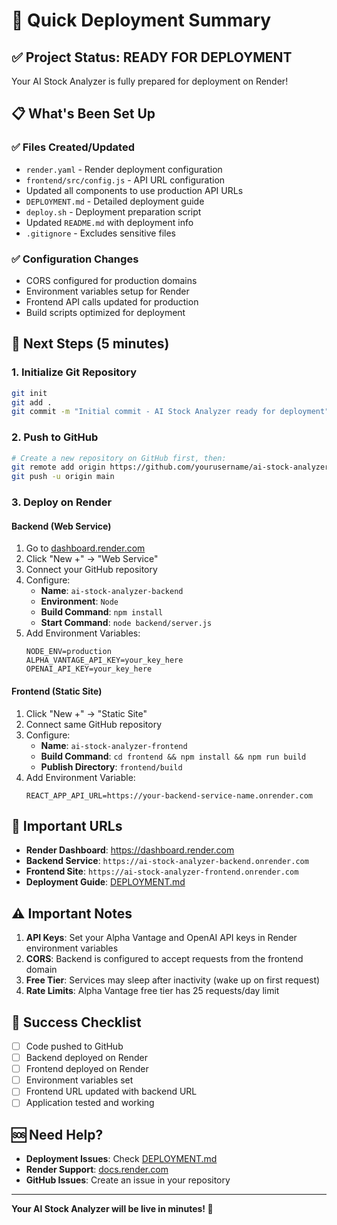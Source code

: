 # 🚀 Quick Deployment Summary

## ✅ Project Status: READY FOR DEPLOYMENT

Your AI Stock Analyzer is fully prepared for deployment on Render!

## 📋 What's Been Set Up

### ✅ Files Created/Updated
- `render.yaml` - Render deployment configuration
- `frontend/src/config.js` - API URL configuration
- Updated all components to use production API URLs
- `DEPLOYMENT.md` - Detailed deployment guide
- `deploy.sh` - Deployment preparation script
- Updated `README.md` with deployment info
- `.gitignore` - Excludes sensitive files

### ✅ Configuration Changes
- CORS configured for production domains
- Environment variables setup for Render
- Frontend API calls updated for production
- Build scripts optimized for deployment

## 🎯 Next Steps (5 minutes)

### 1. Initialize Git Repository
```bash
git init
git add .
git commit -m "Initial commit - AI Stock Analyzer ready for deployment"
```

### 2. Push to GitHub
```bash
# Create a new repository on GitHub first, then:
git remote add origin https://github.com/yourusername/ai-stock-analyzer.git
git push -u origin main
```

### 3. Deploy on Render

#### Backend (Web Service)
1. Go to [dashboard.render.com](https://dashboard.render.com)
2. Click "New +" → "Web Service"
3. Connect your GitHub repository
4. Configure:
   - **Name**: `ai-stock-analyzer-backend`
   - **Environment**: `Node`
   - **Build Command**: `npm install`
   - **Start Command**: `node backend/server.js`
5. Add Environment Variables:
   ```
   NODE_ENV=production
   ALPHA_VANTAGE_API_KEY=your_key_here
   OPENAI_API_KEY=your_key_here
   ```

#### Frontend (Static Site)
1. Click "New +" → "Static Site"
2. Connect same GitHub repository
3. Configure:
   - **Name**: `ai-stock-analyzer-frontend`
   - **Build Command**: `cd frontend && npm install && npm run build`
   - **Publish Directory**: `frontend/build`
4. Add Environment Variable:
   ```
   REACT_APP_API_URL=https://your-backend-service-name.onrender.com
   ```

## 🔗 Important URLs

- **Render Dashboard**: https://dashboard.render.com
- **Backend Service**: `https://ai-stock-analyzer-backend.onrender.com`
- **Frontend Site**: `https://ai-stock-analyzer-frontend.onrender.com`
- **Deployment Guide**: [DEPLOYMENT.md](./DEPLOYMENT.md)

## ⚠️ Important Notes

1. **API Keys**: Set your Alpha Vantage and OpenAI API keys in Render environment variables
2. **CORS**: Backend is configured to accept requests from the frontend domain
3. **Free Tier**: Services may sleep after inactivity (wake up on first request)
4. **Rate Limits**: Alpha Vantage free tier has 25 requests/day limit

## 🎉 Success Checklist

- [ ] Code pushed to GitHub
- [ ] Backend deployed on Render
- [ ] Frontend deployed on Render
- [ ] Environment variables set
- [ ] Frontend URL updated with backend URL
- [ ] Application tested and working

## 🆘 Need Help?

- **Deployment Issues**: Check [DEPLOYMENT.md](./DEPLOYMENT.md#troubleshooting)
- **Render Support**: [docs.render.com](https://docs.render.com)
- **GitHub Issues**: Create an issue in your repository

---

**Your AI Stock Analyzer will be live in minutes! 🚀** 